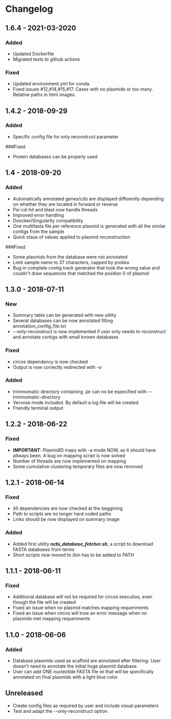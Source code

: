 # Changelog

## 1.6.4 - 2021-03-2020
### Added
- Updated Dockerfile
- Migrated tests to github actions
### Fixed
- Updated environment.yml for conda.
- Fixed issues #12,#14,#15,#17. Cases with no plasmids or too many. Relative paths in html images.

## 1.4.2 - 2018-09-29
### Added
- Specific config file for only reconstruct parameter

###Fixed
- Protein databases can be properly used

## 1.4 - 2018-09-20
### Added
- Automatically annotated genes/cds are displayed differently depending on whether they are located in forward or reverse
- Psi-cd-hit and blast now handle threads
- Improved error handling
- Doocker/Singularity compatibility
- One multifasta file per reference plasmid is generated with all the similar contigs from the sample
- Quick staus of values applied to plasmid reconstruction

###Fixed
- Some plasmids from the database were not annotated
- Limit sample name to 37 characters, capped by prokka
- Bug in complete contig track generator that took the wrong value and couldn't draw sequences that matched the position 0 of plasmid



## 1.3.0 - 2018-07-11
### New
- Summary table can be generated with new utility
- Several databases can be now annotated filling annotation_config_file.txt
- --only-reconstruct is now implemented if user only needs to reconstruct and annotate contigs with small known databases
### Fixed
- circos dependency is now checked
- Output is now correctly redirected with -o
### Added
- trimmomatic directory containing .jar can no be especified with --trimmomatic-directory
- Vervose mode included. By default a log file will be created
- Friendly terminal output

## 1.2.2 - 2018-06-22
### Fixed
- ***IMPORTANT***: PlasmidID maps with -a mode NOW, as it should have allways been. A bug on mapping script is now solved
- Number of threads are now implemented on mapping
- Some cumulative clustering temporary files are now removed

## 1.2.1 - 2018-06-14
### Fixed
- All dependencies are now checked at the beggining
- Path to scripts are no longer hard coded paths
- Links should be now displayed on summary image

### Added
- Added first utility ***ncbi_database_fetcher.sh***, a script to download FASTA databases from terms
- Short scripts now moved to /bin has to be added to PATH


## 1.1.1 - 2018-06-11
### Fixed
- Additional database will not be required for circos executios, even though the file will be created
- Fixed an issue when no plasmid matches mapping requeriments
- Fixed an issue when circos will trow an error message when no plasmids met mapping requeriments


## 1.1.0 - 2018-06-06
### Added
- Database plasmids used as scaffold are annotated after filtering. User doesn't need to annotate the initial huge plasmid database.
- User can add ONE nucleotide FASTA file wi that will be specifically annotated on final plasmids with a light blue color

## Unreleased

- Create config files as required by user and include visual parameters
- Test and adapt the --only-reconstruct option
